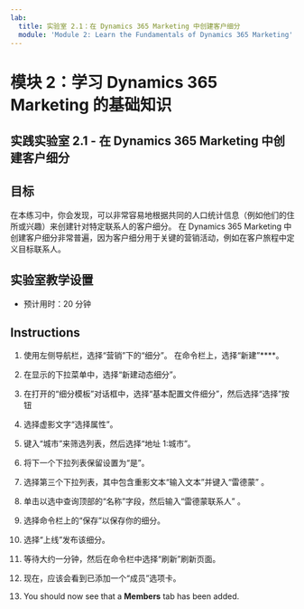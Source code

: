 ```yaml
---
lab:
  title: 实验室 2.1：在 Dynamics 365 Marketing 中创建客户细分
  module: 'Module 2: Learn the Fundamentals of Dynamics 365 Marketing'
---
```


<a name="module-2-learn-the-fundamentals-of-dynamics-365-marketing"></a>模块 2：学习 Dynamics 365 Marketing 的基础知识
========================

## <a name="practice-lab-21---create-a-segment-in-dynamics-365-marketing"></a>实践实验室 2.1 - 在 Dynamics 365 Marketing 中创建客户细分

## <a name="objectives"></a>目标

在本练习中，你会发现，可以非常容易地根据共同的人口统计信息（例如他们的住所或兴趣）来创建针对特定联系人的客户细分。 在 Dynamics 365 Marketing 中创建客户细分非常普遍，因为客户细分用于关键的营销活动，例如在客户旅程中定义目标联系人。

## <a name="lab-setup"></a>实验室教学设置

  - 预计用时：20 分钟

## <a name="instructions"></a>Instructions


1. 使用左侧导航栏，选择“营销”下的“细分”。 在命令栏上，选择“新建”****。  

2. 在显示的下拉菜单中，选择“新建动态细分”。

3. 在打开的“细分模板”对话框中，选择“基本配置文件细分”，然后选择“选择”按钮  

4. 选择虚影文字“选择属性”。

5. 键入“城市”来筛选列表，然后选择“地址 1:城市”。

6. 将下一个下拉列表保留设置为“是”。

7. 选择第三个下拉列表，其中包含重影文本“输入文本”并键入“雷德蒙” 。 

8. 单击以选中查询顶部的“名称”字段，然后输入“雷德蒙联系人” 。

9. 选择命令栏上的“保存”以保存你的细分。

10. 选择“上线”发布该细分。

11. 等待大约一分钟，然后在命令栏中选择“刷新”刷新页面。

12. 现在，应该会看到已添加一个“成员”选项卡。 

13. You should now see that a <bpt id="p1">**</bpt>Members<ept id="p1">**</ept> tab has been added. 
